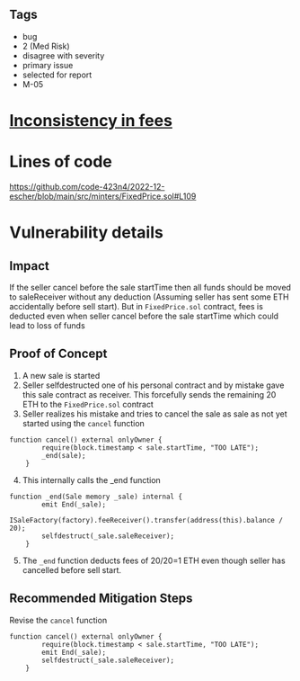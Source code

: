 ## Tags

- bug
- 2 (Med Risk)
- disagree with severity
- primary issue
- selected for report
- M-05

# [Inconsistency in fees](https://github.com/code-423n4/2022-12-escher-findings/issues/274) 

# Lines of code

https://github.com/code-423n4/2022-12-escher/blob/main/src/minters/FixedPrice.sol#L109


# Vulnerability details

## Impact
If the seller cancel before the sale startTime then all funds should be moved to saleReceiver without any deduction (Assuming seller has sent some ETH accidentally before sell start). But in `FixedPrice.sol` contract, fees is deducted even when seller cancel before the sale startTime which could lead to loss of funds

## Proof of Concept
1. A new sale is started
2. Seller selfdestructed one of his personal contract and by mistake gave this sale contract as receiver. This forcefully sends the remaining 20 ETH to the  `FixedPrice.sol` contract 
3. Seller realizes his mistake and tries to cancel the sale as sale as not yet started using the `cancel` function

```
function cancel() external onlyOwner {
        require(block.timestamp < sale.startTime, "TOO LATE");
        _end(sale);
    }
```

4. This internally calls the _end function

```
function _end(Sale memory _sale) internal {
        emit End(_sale);
        ISaleFactory(factory).feeReceiver().transfer(address(this).balance / 20);
        selfdestruct(_sale.saleReceiver);
    }
```

5. The `_end` function deducts fees of 20/20=1 ETH even though seller has cancelled before sell start.

## Recommended Mitigation Steps
Revise the `cancel` function

```
function cancel() external onlyOwner {
        require(block.timestamp < sale.startTime, "TOO LATE");
        emit End(_sale);
        selfdestruct(_sale.saleReceiver);
    }
```